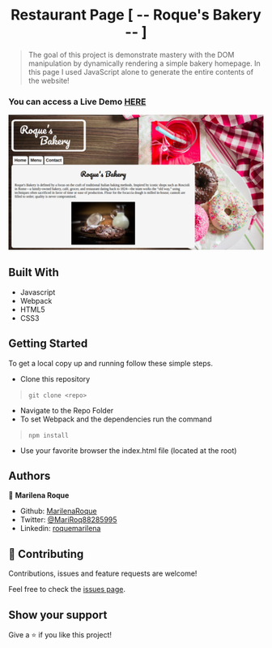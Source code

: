 <h1 align="center">Restaurant Page [ -- Roque's Bakery -- ]</h1>


> The goal of this project is demonstrate mastery with the DOM manipulation by dynamically rendering a simple bakery homepage. In this page I used JavaScript alone to generate the entire contents of the website!


### You can access a Live Demo [HERE](https://raw.githack.com/MarilenaRoque/restaurantPage/feature/webpage/dist/index.html)

![Screenshot](./src/images/screenshot.png)



## Built With

- Javascript
- Webpack
- HTML5
- CSS3


## Getting Started

To get a local copy up and running follow these simple steps.

- Clone this repository
 > `git clone <repo>`
- Navigate to the Repo Folder
- To set Webpack and the dependencies run the command
> `npm install`
- Use your favorite browser the index.html file (located at the root)


## Authors

👤 **Marilena Roque**

- Github: [MarilenaRoque](https://github.com/MarilenaRoque)
- Twitter: [@MariRoq88285995](https://twitter.com/MariRoq88285995)
- Linkedin: [roquemarilena](https://www.linkedin.com/in/roquemarilena/)


## 🤝 Contributing

Contributions, issues and feature requests are welcome!

Feel free to check the [issues page](issues/).


## Show your support

Give a ⭐️ if you like this project!